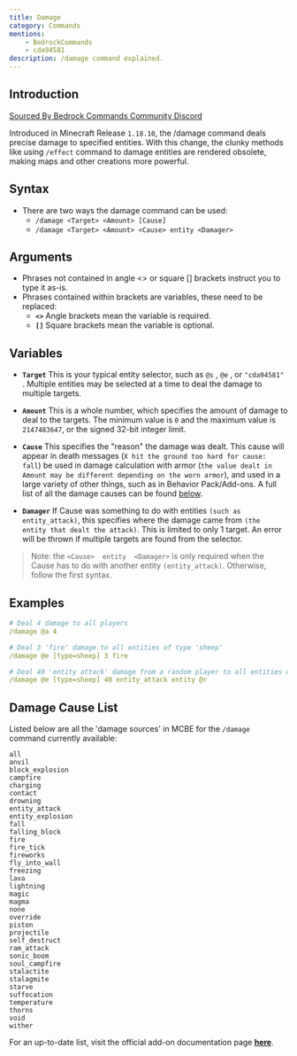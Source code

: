 ```yaml
---
title: Damage
category: Commands
mentions:
    - BedrockCommands
    - cda94581
description: /damage command explained.
---
```


## Introduction

[Sourced By Bedrock Commands Community Discord](https://discord.gg/SYstTYx5G5)

Introduced in Minecraft Release `1.18.10`, the /damage command deals precise damage to specified entities. With this change, the clunky methods like using `/effect` command to damage entities are rendered obsolete, making maps and other creations more powerful.

## Syntax

- There are two ways the damage command can be used:
    - `/damage <Target> <Amount> [Cause]`
    - `/damage <Target> <Amount> <Cause> entity <Damager>`

## Arguments

- Phrases not contained in angle  <>  or square  []  brackets instruct you to type it as-is.
- Phrases contained within brackets are variables, these need to be replaced:
    - **` <> `** Angle brackets mean the variable is required.
    - **` [] `** Square brackets mean the variable is optional.

## Variables

- **` Target `** This is your typical entity selector, such as `@s` , `@e` , or `"cda94581"` . Multiple entities may be selected at a time to deal the damage to multiple targets.

- **` Amount `** This is a whole number, which specifies the amount of damage to deal to the targets. The minimum value is  `0`  and the maximum value is `2147483647`, or the signed 32-bit integer limit.

- **` Cause `** This specifies the "reason" the damage was dealt. This cause will appear in death messages (`X hit the ground too hard for cause: fall`) be used in damage calculation with armor (`the value dealt in Amount may be different depending on the worn armor`), and used in a large variety of other things, such as in Behavior Pack/Add-ons. A full list of all the damage causes can be found [below](#damage-cause-list).

- **` Damager `** If Cause was something to do with entities `(such as entity_attack)`, this specifies where the damage came from `(the entity that dealt the attack)`. This is limited to only 1 target. An error will be thrown if multiple targets are found from the selector.

> Note: the  `<Cause>  entity  <Damager>`  is only required when the Cause has to do with another entity `(entity_attack)`. Otherwise, follow the first syntax.

## Examples

<CodeHeader></CodeHeader>

```yaml
# Deal 4 damage to all players
/damage @a 4

# Deal 3 'fire' damage to all entities of type 'sheep'
/damage @e [type=sheep] 3 fire

# Deal 40 'entity attack' damage from a random player to all entities of type 'sheep'
/damage @e [type=sheep] 40 entity_attack entity @r
```

## Damage Cause List

Listed below are all the 'damage sources' in MCBE for the `/damage` command currently available:

<CodeHeader></CodeHeader>

```
all
anvil
block_explosion
campfire
charging
contact
drowning
entity_attack
entity_explosion
fall
falling_block
fire
fire_tick
fireworks
fly_into_wall
freezing
lava
lightning
magic
magma
none
override
piston
projectile
self_destruct
ram_attack
sonic_boom
soul_campfire
stalactite
stalagmite
starve
suffocation
temperature
thorns
void
wither
```

For an up-to-date list, visit the official add-on documentation page **[here](https://learn.microsoft.com/en-us/minecraft/creator/reference/content/addonsreference/examples/addonentities?view=minecraft-bedrock-stable#entity-damage-source)**.
